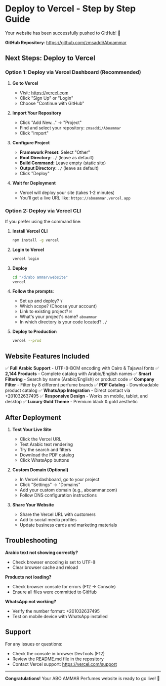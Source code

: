 # Deploy to Vercel - Step by Step Guide

Your website has been successfully pushed to GitHub! 🎉

**GitHub Repository**: https://github.com/zmsaddi/Aboammar

## Next Steps: Deploy to Vercel

### Option 1: Deploy via Vercel Dashboard (Recommended)

1. **Go to Vercel**
   - Visit: https://vercel.com
   - Click "Sign Up" or "Login"
   - Choose "Continue with GitHub"

2. **Import Your Repository**
   - Click "Add New..." → "Project"
   - Find and select your repository: `zmsaddi/Aboammar`
   - Click "Import"

3. **Configure Project**
   - **Framework Preset**: Select "Other"
   - **Root Directory**: `./` (leave as default)
   - **Build Command**: Leave empty (static site)
   - **Output Directory**: `./` (leave as default)
   - Click "Deploy"

4. **Wait for Deployment**
   - Vercel will deploy your site (takes 1-2 minutes)
   - You'll get a live URL like: `https://aboammar.vercel.app`

### Option 2: Deploy via Vercel CLI

If you prefer using the command line:

1. **Install Vercel CLI**
   ```bash
   npm install -g vercel
   ```

2. **Login to Vercel**
   ```bash
   vercel login
   ```

3. **Deploy**
   ```bash
   cd "/d/abo ammar/website"
   vercel
   ```

4. **Follow the prompts**:
   - Set up and deploy? `Y`
   - Which scope? (Choose your account)
   - Link to existing project? `N`
   - What's your project's name? `aboammar`
   - In which directory is your code located? `./`

5. **Deploy to Production**
   ```bash
   vercel --prod
   ```

## Website Features Included

✅ **Full Arabic Support** - UTF-8-BOM encoding with Cairo & Tajawal fonts
✅ **2,144 Products** - Complete catalog with Arabic/English names
✅ **Smart Filtering** - Search by name (Arabic/English) or product code
✅ **Company Filter** - Filter by 8 different perfume brands
✅ **PDF Catalog** - Downloadable product catalog
✅ **WhatsApp Integration** - Direct contact via +201032637495
✅ **Responsive Design** - Works on mobile, tablet, and desktop
✅ **Luxury Gold Theme** - Premium black & gold aesthetic

## After Deployment

1. **Test Your Live Site**
   - Click the Vercel URL
   - Test Arabic text rendering
   - Try the search and filters
   - Download the PDF catalog
   - Click WhatsApp buttons

2. **Custom Domain (Optional)**
   - In Vercel dashboard, go to your project
   - Click "Settings" → "Domains"
   - Add your custom domain (e.g., aboammar.com)
   - Follow DNS configuration instructions

3. **Share Your Website**
   - Share the Vercel URL with customers
   - Add to social media profiles
   - Update business cards and marketing materials

## Troubleshooting

**Arabic text not showing correctly?**
- Check browser encoding is set to UTF-8
- Clear browser cache and reload

**Products not loading?**
- Check browser console for errors (F12 → Console)
- Ensure all files were committed to GitHub

**WhatsApp not working?**
- Verify the number format: +201032637495
- Test on mobile device with WhatsApp installed

## Support

For any issues or questions:
- Check the console in browser DevTools (F12)
- Review the README.md file in the repository
- Contact Vercel support: https://vercel.com/support

---

**Congratulations!** Your ABO AMMAR Perfumes website is ready to go live! 🚀
